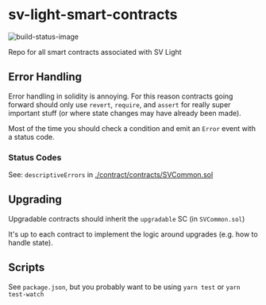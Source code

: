 # sv-light-smart-contracts

![build-status-image](https://travis-ci.org/secure-vote/sv-light-smart-contracts.svg?branch=master)

Repo for all smart contracts associated with SV Light

## Error Handling

Error handling in solidity is annoying. For this reason contracts going forward should only use `revert`, `require`, and `assert` for really super important stuff (or where state changes may have already been made).

Most of the time you should check a condition and emit an `Error` event with a status code.

### Status Codes

See: `descriptiveErrors` in [./contract/contracts/SVCommon.sol](./contract/contracts/SVCommon.sol)

## Upgrading

Upgradable contracts should inherit the `upgradable` SC (in `SVCommon.sol`)

It's up to each contract to implement the logic around upgrades (e.g. how to handle state).


## Scripts

See `package.json`, but you probably want to be using `yarn test` or `yarn test-watch`
